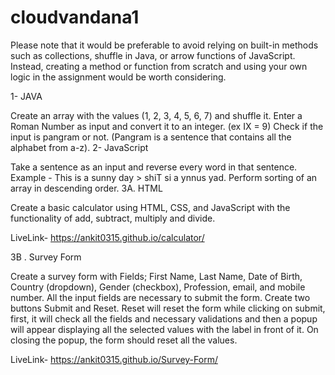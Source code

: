 # cloudvandana1 
Please note that it would be preferable to avoid relying on built-in methods such as collections, shuffle in Java, or arrow functions of JavaScript. Instead, creating a method or function from scratch and using your own logic in the assignment would be worth considering.

1- JAVA

Create an array with the values (1, 2, 3, 4, 5, 6, 7) and shuffle it.
Enter a Roman Number as input and convert it to an integer. (ex IX = 9)
Check if the input is pangram or not. (Pangram is a sentence that contains all the alphabet from a-z).
2- JavaScript

Take a sentence as an input and reverse every word in that sentence.
Example - This is a sunny day > shiT si a ynnus yad.
Perform sorting of an array in descending order.
3A. HTML

Create a basic calculator using HTML, CSS, and JavaScript with the functionality of add, subtract, multiply and divide.

LiveLink- https://ankit0315.github.io/calculator/

3B . Survey Form

Create a survey form with Fields; First Name, Last Name, Date of Birth, Country (dropdown), Gender (checkbox), Profession, email, and mobile number. All the input fields are necessary to submit the form. Create two buttons Submit and Reset. Reset will reset the form while clicking on submit, first, it will check all the fields and necessary validations and then a popup will appear displaying all the selected values with the label in front of it. On closing the popup, the form should reset all the values.

LiveLink- https://ankit0315.github.io/Survey-Form/
